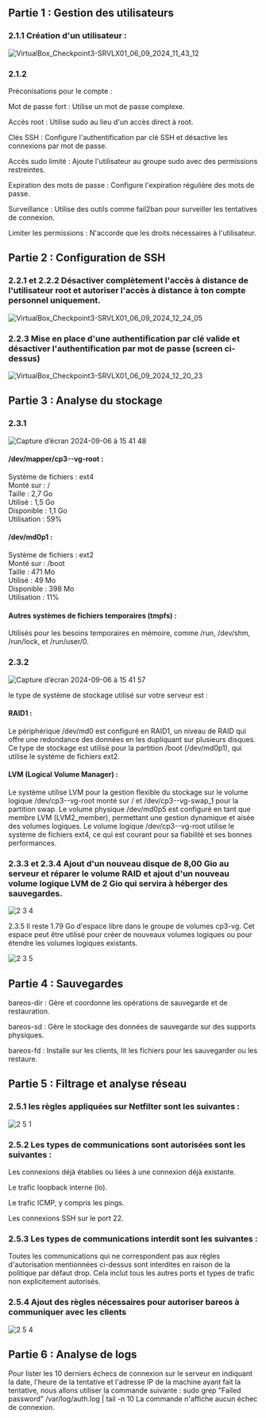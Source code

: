 ## Partie 1 : Gestion des utilisateurs

### 2.1.1 Création d'un utilisateur :

![VirtualBox_Checkpoint3-SRVLX01_06_09_2024_11_43_12](https://github.com/user-attachments/assets/90763aef-17e1-4026-8ff0-a4106bfa3500)

### 2.1.2
Préconisations pour le compte :

Mot de passe fort : Utilise un mot de passe complexe.

Accès root : Utilise sudo au lieu d'un accès direct à root.

Clés SSH : Configure l'authentification par clé SSH et désactive les connexions par mot de passe.

Accès sudo limité : Ajoute l'utilisateur au groupe sudo avec des permissions restreintes.

Expiration des mots de passe : Configure l'expiration régulière des mots de passe.

Surveillance : Utilise des outils comme fail2ban pour surveiller les tentatives de connexion.

Limiter les permissions : N'accorde que les droits nécessaires à l'utilisateur.


## Partie 2 : Configuration de SSH

### 2.2.1 et 2.2.2 Désactiver complètement l'accès à distance de l'utilisateur root et autoriser l'accès à distance à ton compte personnel uniquement.

![VirtualBox_Checkpoint3-SRVLX01_06_09_2024_12_24_05](https://github.com/user-attachments/assets/e5a57150-780e-4ef9-ac7a-5ba7fb32fd22)

### 2.2.3 Mise en place d'une authentification par clé valide et désactiver l'authentification par mot de passe (screen ci-dessus)

![VirtualBox_Checkpoint3-SRVLX01_06_09_2024_12_20_23](https://github.com/user-attachments/assets/ab13bf55-7880-48f6-b01f-261f8cb8c037)

## Partie 3 : Analyse du stockage

### 2.3.1

![Capture d’écran 2024-09-06 à 15 41 48](https://github.com/user-attachments/assets/f2566d7b-cc29-4358-b92f-cac1127312fb)

#### /dev/mapper/cp3--vg-root :

Système de fichiers : ext4  
Monté sur : /  
Taille : 2,7 Go  
Utilisé : 1,5 Go  
Disponible : 1,1 Go  
Utilisation : 59%  


#### /dev/md0p1 :

Système de fichiers : ext2  
Monté sur : /boot  
Taille : 471 Mo  
Utilisé : 49 Mo  
Disponible : 398 Mo  
Utilisation : 11%  


#### Autres systèmes de fichiers temporaires (tmpfs) :  
Utilisés pour les besoins temporaires en mémoire, comme /run, /dev/shm, /run/lock, et /run/user/0.

### 2.3.2

![Capture d’écran 2024-09-06 à 15 41 57](https://github.com/user-attachments/assets/a65c32e2-da86-4248-b071-8bf381a0a42d)


 le type de système de stockage utilisé sur votre serveur est :

#### RAID1 :
Le périphérique /dev/md0 est configuré en RAID1, un niveau de RAID qui offre une redondance des données en les dupliquant sur plusieurs disques. Ce type de stockage est utilisé pour la partition /boot (/dev/md0p1), qui utilise le système de fichiers ext2.

#### LVM (Logical Volume Manager) :
Le système utilise LVM pour la gestion flexible du stockage sur le volume logique /dev/cp3--vg-root monté sur / et /dev/cp3--vg-swap_1 pour la partition swap. Le volume physique /dev/md0p5 est configuré en tant que membre LVM (LVM2_member), permettant une gestion dynamique et aisée des volumes logiques.
Le volume logique /dev/cp3--vg-root utilise le système de fichiers ext4, ce qui est courant pour sa fiabilité et ses bonnes performances.

### 2.3.3 et 2.3.4 Ajout d'un nouveau disque de 8,00 Gio au serveur et réparer le volume RAID et ajout d'un nouveau volume logique LVM de 2 Gio qui servira à héberger des sauvegardes.

![2 3 4](https://github.com/user-attachments/assets/2b227345-b88c-4835-8832-1116f26464e6)

2.3.5 Il reste 1.79 Go d'espace libre dans le groupe de volumes cp3-vg. Cet espace peut être utilisé pour créer de nouveaux volumes logiques ou pour étendre les volumes logiques existants.

![2 3 5](https://github.com/user-attachments/assets/a7bd2496-6b47-46b7-83eb-60f1d103b64d)


## Partie 4 : Sauvegardes

bareos-dir : Gère et coordonne les opérations de sauvegarde et de restauration.

bareos-sd : Gère le stockage des données de sauvegarde sur des supports physiques.

bareos-fd : Installe sur les clients, lit les fichiers pour les sauvegarder ou les restaure.


## Partie 5 : Filtrage et analyse réseau

### 2.5.1  les règles appliquées sur Netfilter sont les suivantes : 

![2 5 1](https://github.com/user-attachments/assets/c32cf710-89f0-4257-9712-f6288d2a67d4)


### 2.5.2  Les types de communications sont autorisées sont les suivantes :

Les connexions déjà établies ou liées à une connexion déjà existante.

Le trafic loopback interne (lo).

Le trafic ICMP, y compris les pings.

Les connexions SSH sur le port 22.

### 2.5.3 Les types de communications interdit sont les suivantes : 

Toutes les communications qui ne correspondent pas aux règles d'autorisation mentionnées ci-dessus sont interdites en raison de la politique par défaut drop. Cela inclut tous les autres ports et types de trafic non explicitement autorisés.

### 2.5.4 Ajout des règles nécessaires pour autoriser bareos à communiquer avec les clients

![2 5 4](https://github.com/user-attachments/assets/b8df2f8b-4e45-4959-8546-a522b66b6199)


## Partie 6 : Analyse de logs

Pour lister les 10 derniers échecs de connexion sur le serveur en indiquant la date, l'heure de la tentative et l'adresse IP de la machine ayant fait la tentative, nous allons utiliser la commande suivante : sudo grep "Failed password" /var/log/auth.log | tail -n 10 
La commande n'affiche aucun échec de connexion.
